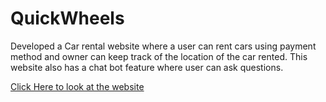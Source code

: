 # QuickWheels

Developed a Car rental website where a user can rent cars using payment method and owner can keep track of the location of the car rented. This website also has a chat bot feature where user can ask questions. 

[Click Here to look at the website](https://willowy-madeleine-4178e0.netlify.app/home)
